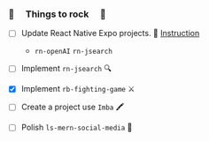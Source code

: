 ### 🚀 &emsp;Things to rock  &emsp;🚀 

- [ ] Update React Native Expo projects. 📱 [Instruction](https://docs.expo.dev/eas-update/migrate-from-classic-updates/?redirected)  
   - `rn-openAI` `rn-jsearch` 
 
- [ ] Implement `rn-jsearch` 🔍

- [x] Implement `rb-fighting-game` ⚔

- [ ] Create a project use `Imba` 🖍
    
- [ ] Polish `ls-mern-social-media` 🎺

<!--
**ej038b8vhu/ej038b8vhu** is a ✨ _special_ ✨ repository because its `README.md` (this file) appears on your GitHub profile.

Here are some ideas to get you started:

- 🔭 I’m currently working on ...
- 🌱 I’m currently learning ...
- 👯 I’m looking to collaborate on ...
- 🤔 I’m looking for help with ...
- 💬 Ask me about ...
- 📫 How to reach me: ...
- 😄 Pronouns: ...
- ⚡ Fun fact: ...
-->
